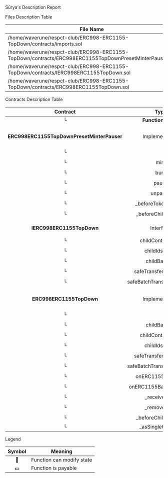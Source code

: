  Sūrya's Description Report

 Files Description Table


|  File Name  |  SHA-1 Hash  |
|-------------|--------------|
| /home/waverune/respct-club/ERC998-ERC1155-TopDown/contracts/imports.sol | 515d82290d6aa23846ba1f5b51b5285bb941f31a |
| /home/waverune/respct-club/ERC998-ERC1155-TopDown/contracts/ERC998ERC1155TopDownPresetMinterPauser.sol | 952b3c02183196f2ed81ec16c68f7287d8a4e947 |
| /home/waverune/respct-club/ERC998-ERC1155-TopDown/contracts/IERC998ERC1155TopDown.sol | 2a8c52da49517bffe5bee63230d0aeaaf4bd3071 |
| /home/waverune/respct-club/ERC998-ERC1155-TopDown/contracts/ERC998ERC1155TopDown.sol | 12cd09bdc42bf80c63033ede868739e90ff963f5 |


 Contracts Description Table


|  Contract  |         Type        |       Bases      |                  |                 |
|:----------:|:-------------------:|:----------------:|:----------------:|:---------------:|
|     └      |  **Function Name**  |  **Visibility**  |  **Mutability**  |  **Modifiers**  |
||||||
| **ERC998ERC1155TopDownPresetMinterPauser** | Implementation | Context, AccessControl, ERC998ERC1155TopDown, Pausable |||
| └ | <Constructor> | Public ❗️ | 🛑  | ERC998ERC1155TopDown |
| └ | mint | Public ❗️ | 🛑  |NO❗️ |
| └ | burn | Public ❗️ | 🛑  |NO❗️ |
| └ | pause | Public ❗️ | 🛑  |NO❗️ |
| └ | unpause | Public ❗️ | 🛑  |NO❗️ |
| └ | _beforeTokenTransfer | Internal 🔒 | 🛑  | |
| └ | _beforeChildTransfer | Internal 🔒 | 🛑  | |
||||||
| **IERC998ERC1155TopDown** | Interface | IERC721, IERC1155Receiver |||
| └ | childContractsFor | External ❗️ |   |NO❗️ |
| └ | childIdsForOn | External ❗️ |   |NO❗️ |
| └ | childBalance | External ❗️ |   |NO❗️ |
| └ | safeTransferChildFrom | External ❗️ | 🛑  |NO❗️ |
| └ | safeBatchTransferChildFrom | External ❗️ | 🛑  |NO❗️ |
||||||
| **ERC998ERC1155TopDown** | Implementation | ERC721, ERC1155Receiver, IERC998ERC1155TopDown |||
| └ | <Constructor> | Public ❗️ | 🛑  | ERC721 |
| └ | childBalance | External ❗️ |   |NO❗️ |
| └ | childContractsFor | External ❗️ |   |NO❗️ |
| └ | childIdsForOn | External ❗️ |   |NO❗️ |
| └ | safeTransferChildFrom | Public ❗️ | 🛑  |NO❗️ |
| └ | safeBatchTransferChildFrom | Public ❗️ | 🛑  |NO❗️ |
| └ | onERC1155Received | Public ❗️ | 🛑  |NO❗️ |
| └ | onERC1155BatchReceived | Public ❗️ | 🛑  |NO❗️ |
| └ | _receiveChild | Internal 🔒 | 🛑  | |
| └ | _removeChild | Internal 🔒 | 🛑  | |
| └ | _beforeChildTransfer | Internal 🔒 | 🛑  | |
| └ | _asSingletonArray | Private 🔐 |   | |


 Legend

|  Symbol  |  Meaning  |
|:--------:|-----------|
|    🛑    | Function can modify state |
|    💵    | Function is payable |
